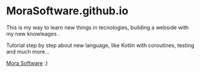 
# MoraSoftware.github.io

This is my way to learn new things in tecnologies, building a webside with my new knowleages .

Tutorial step by step about new language, like Kotlin with coroutines, testing and much more...

[Mora Software](http://MoraSoftware.github.io) :)
